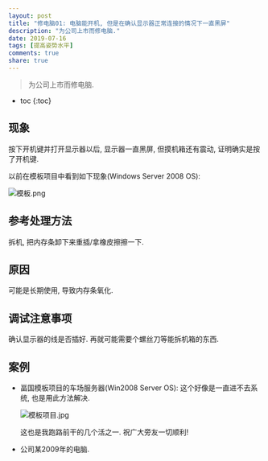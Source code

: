 ```yaml
---
layout: post
title: "修电脑01: 电脑能开机, 但是在确认显示器正常连接的情况下一直黑屏"
description: "为公司上市而修电脑."
date: 2019-07-16
tags: [提高姿势水平]
comments: true
share: true
---
```


> 为公司上市而修电脑.

* toc
{:toc}

## 现象

按下开机键并打开显示器以后, 显示器一直黑屏, 但摸机箱还有震动, 证明确实是按了开机键.


以前在模板项目中看到如下现象(Windows Server 2008 OS): 

![模板.png](https://i.loli.net/2019/07/22/5d34e1404aa0436792.png)

## 参考处理方法


拆机, 把内存条卸下来重插/拿橡皮擦擦一下.


## 原因


可能是长期使用, 导致内存条氧化.


## 调试注意事项

确认显示器的线是否插好. 再就可能需要个螺丝刀等能拆机箱的东西.


## 案例

* 畐国模板项目的车场服务器(Win2008 Server OS): 这个好像是一直进不去系统, 也是用此方法解决.

  ![模板项目.jpg](https://i.loli.net/2019/07/22/5d34e34173f1762019.jpg)
  
  这也是我跑路前干的几个活之一. 祝广大旁友一切顺利!


* 公司某2009年的电脑.

